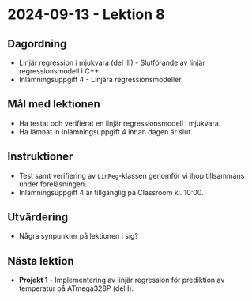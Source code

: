 # 2024-09-13 - Lektion 8

## Dagordning
* Linjär regression i mjukvara (del III) - Slutförande av linjär regressionsmodell i C++.
* Inlämningsuppgift 4 - Linjära regressionsmodeller.

## Mål med lektionen
* Ha testat och verifierat en linjär regressionsmodell i mjukvara.
* Ha lämnat in inlämningsuppgift 4 innan dagen är slut.

## Instruktioner
* Test samt verifiering av `LinReg`-klassen genomför vi ihop tillsammans under föreläsningen.
* Inlämningsuppgift 4 är tillgänglig på Classroom kl. 10:00.

## Utvärdering
* Några synpunkter på lektionen i sig?

## Nästa lektion
* **Projekt 1** - Implementering av linjär regression för prediktion av temperatur på ATmega328P (del I).

